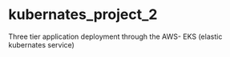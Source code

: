 # kubernates_project_2
Three tier application deployment through the AWS- EKS  (elastic kubernates service) 
